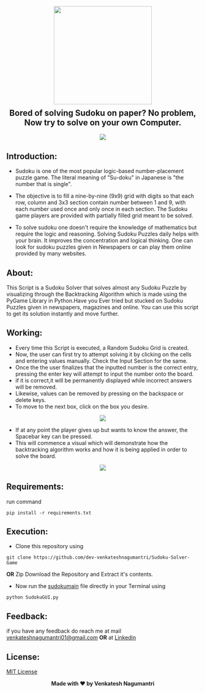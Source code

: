 <p align="center">
  <img src="https://github.com/dev-venkateshnagumantri/Sudoku-Solver-Game/tree/master/assets/thumbnail2.png" width="256" height="256">
  <h2 align="center" style="margin-top: -4px !important;">Bored of solving Sudoku on paper? No problem, Now try to solve on your own Computer.</h2>
</p>

<p align="center">
	<img src="http://ForTheBadge.com/images/badges/made-with-python.svg">
</p>

## Introduction:
-	Sudoku is one of the most popular logic-based number-placement puzzle game. The literal meaning of "Su-doku" in Japanese is "the number that is single".

-	The objective is to fill a nine-by-nine (9x9) grid with digits so that each row, column and 3x3 section contain number between 1 and 9, with each number used once and only once in each section. The Sudoku game players are provided with partially filled grid meant to be solved.

-	To solve sudoku one doesn't require the knowledge of mathematics but require the logic and reasoning. Solving Sudoku Puzzles daily helps with your brain. It improves the concentration and logical thinking. One can look for sudoku puzzles given in Newspapers or can play them online provided by many websites. 

## About:

This Script is a Sudoku Solver that solves almost any Sudoku Puzzle by visualizing through the Backtracking Algorithm which is made using the PyGame Library in Python.Have you Ever tried but stucked on Sudoku Puzzles given in newspapers, magazines and online. You can use this script to get its solution instantly and move further.

## Working:

-	Every time this Script is executed, a Random Sudoku Grid is created.
-	Now, the user can first try to attempt solving it by clicking on the cells and entering values manually. Check the Input Section for the same.
-	Once the the user finalizes that the inputted number is the correct entry, pressing the enter key will attempt to input the number onto the board. 
-	if it is correct,it will be permanently displayed while incorrect answers will be removed. 
-	Likewise, values can be removed by pressing on the backspace or delete keys.
- To move to the next box, click on the box you desire.

<p align="center">
	<img src="https://github.com/dhhruv/Sudoku-Solver/blob/master/assets/Entering%20Values.gif">
</p>

-	If at any point the player gives up but wants to know the answer, the Spacebar key can be pressed.
-	This will commence a visual which will demonstrate how the backtracking algorithm works and how it is being applied in order to solve the board.

<p align="center">
	<img src="https://github.com/dhhruv/Sudoku-Solver/blob/master/assets/Visualizer.gif">
</p>

## Requirements:

run command 

```
pip install -r requirements.txt
```

## Execution:
-	Clone this repository using
```
git clone https://github.com/dev-venkateshnagumantri/Sudoku-Solver-Game
```
**OR**
Zip Download the Repository and Extract it's contents.
-	Now run the [sudokumain](https://github.com/dev-venkateshnagumantri/Sudoku-Solver-Game/blob/master/sudokumain.py) file directly in your Terminal using
```
python SudokuGUI.py
```

## Feedback:

if you have any feedback do reach me at mail venkateshnagumantri01@gmail.com **OR** at [Linkedin](https://www.linkedin.com/in/venkateshnagumantri)

## License:

[MIT License](License)


<p align='center'><b>Made with ❤ by Venkatesh Nagumantri</b></p>